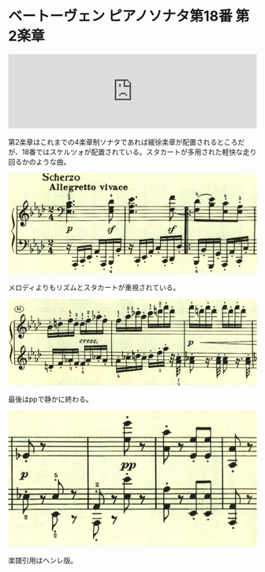 # ベートーヴェン ピアノソナタ第18番 第2楽章

<iframe allow="autoplay *; encrypted-media *;" frameborder="0" height="150" style="width:100%;max-width:660px;overflow:hidden;background:transparent;" sandbox="allow-forms allow-popups allow-same-origin allow-scripts allow-storage-access-by-user-activation allow-top-navigation-by-user-activation" src="https://embed.music.apple.com/us/album/piano-sonata-no-18-in-e-flat-major-op-31-ii-scherzo/960633853?i=960633867&app=music"></iframe>

第2楽章はこれまでの4楽章制ソナタであれば緩徐楽章が配置されるところだが、18番ではスケルツォが配置されている。スタカートが多用された軽快な走り回るかのような曲。

<img src="874.jpg">

メロディよりもリズムとスタカートが重視されている。

<img src="875.jpg">

最後はppで静かに終わる。

<img src="876.jpg">

楽譜引用はヘンレ版。
